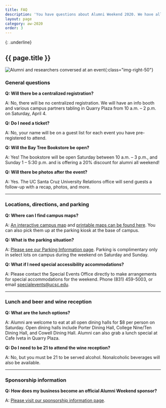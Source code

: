 ```yaml
---
title: FAQ
description: 'You have questions about Alumni Weekend 2020. We have all the answer'
layout: page
category: aw-2020
order: 3
---
```

{: .underline}
## {{ page.title }}

![Alumni and researchers conversed at an event](/assets/images/2020/faq.jpg){:class="img-right-50"}
### General questions 

**Q: Will there be a centralized registration?**

A: No, there will be no centralized registration. We will have an info booth and various campus partners tabling in Quarry Plaza from 10 a.m. – 2 p.m. on Saturday, April 4. 

**Q: Do I need a ticket?**

A: No, your name will be on a guest list for each event you have pre-registered to attend.

**Q: Will the Bay Tree Bookstore be open?**

A: Yes! The bookstore will be open Saturday between 10 a.m. – 3 p.m., and Sunday 1 – 5:30 p.m. and is offering a 20% discount for alumni all weekend!

**Q: Will there be photos after the event?**

A: Yes. The UC Santa Cruz University Relations office will send guests a follow-up with a recap, photos, and more.

---

### Locations, directions, and parking

**Q: Where can I find campus maps?**

A: [An interactive campus map](https://www.ucsc.edu/map/) and [printable maps can be found here](https://maps.ucsc.edu/printable-maps/). You can also pick them up at the parking kiosk at the base of campus.

**Q: What is the parking situation?**

A: [Please see our Parking Information page](/alumniweekend/2020/parking). Parking is complimentary only in select lots on campus during the weekend on Saturday and Sunday. 

**Q: What if I need special accessibility accommodations?**

A: Please contact the Special Events Office directly to make arrangements for special accommodations for the weekend. Phone (831) 459-5003, or email [specialevents@ucsc.edu](mailto:specialevents@ucsc.edu).

---

### Lunch and beer and wine reception

**Q: What are the lunch options?**

A: Alumni are welcome to eat at all open dining halls for $8 per person on Saturday. Open dining halls include Porter Dining Hall, College Nine/Ten Dining Hall, and Cowell Dining Hall. Alumni can also grab a lunch special at Cafe Iveta in Quarry Plaza. 

**Q: Do I need to be 21 to attend the wine reception?**

A: No, but you must be 21 to be served alcohol. Nonalcoholic beverages will also be available. 

---

### Sponsorship information

**Q: How does my business become an official Alumni Weekend sponsor?**

A: [Please visit our sponsorship information page](/alumniweekend/2020/sponsorship).

